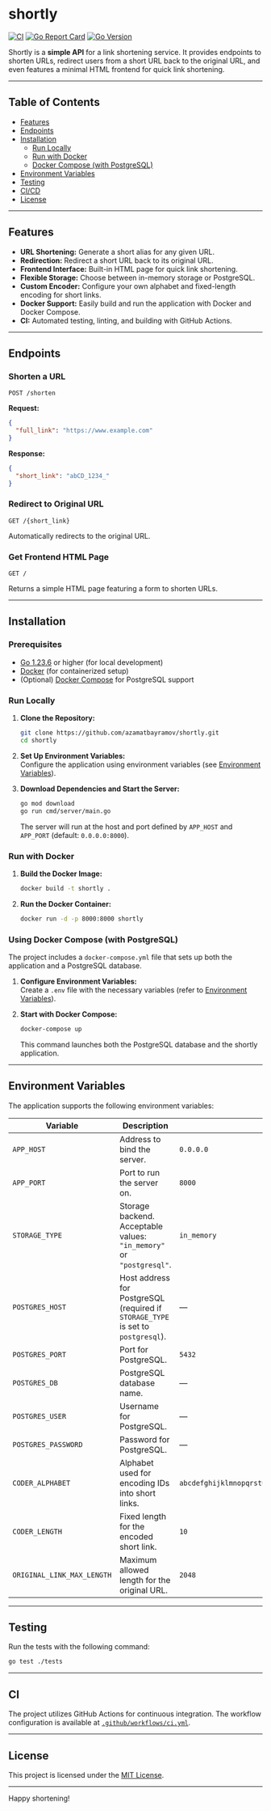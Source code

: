 # shortly

[![CI](https://github.com/azamatbayramov/shortly/actions/workflows/ci.yml/badge.svg)](https://github.com/azamatbayramov/shortly/actions/workflows/ci.yml)
[![Go Report Card](https://goreportcard.com/badge/github.com/azamatbayramov/shortly)](https://goreportcard.com/report/github.com/azamatbayramov/shortly)
[![Go Version](https://img.shields.io/github/go-mod/go-version/azamatbayramov/shortly)](https://github.com/azamatbayramov/shortly)

Shortly is a **simple API** for a link shortening service. It provides endpoints to shorten URLs, redirect users from a short URL back to the original URL, and even features a minimal HTML frontend for quick link shortening.

---

## Table of Contents

- [Features](#features)
- [Endpoints](#endpoints)
- [Installation](#installation)
  - [Run Locally](#run-locally)
  - [Run with Docker](#run-with-docker)
  - [Docker Compose (with PostgreSQL)](#using-docker-compose-with-postgresql)
- [Environment Variables](#environment-variables)
- [Testing](#testing)
- [CI/CD](#cicd)
- [License](#license)

---

## Features

- **URL Shortening:** Generate a short alias for any given URL.
- **Redirection:** Redirect a short URL back to its original URL.
- **Frontend Interface:** Built-in HTML page for quick link shortening.
- **Flexible Storage:** Choose between in-memory storage or PostgreSQL.
- **Custom Encoder:** Configure your own alphabet and fixed-length encoding for short links.
- **Docker Support:** Easily build and run the application with Docker and Docker Compose.
- **CI:** Automated testing, linting, and building with GitHub Actions.

---

## Endpoints

### Shorten a URL

`POST /shorten`

**Request:**

```json
{
  "full_link": "https://www.example.com"
}
```

**Response:**

```json
{
  "short_link": "abCD_1234_"
}
```

### Redirect to Original URL

`GET /{short_link}`

Automatically redirects to the original URL.

### Get Frontend HTML Page

`GET /`

Returns a simple HTML page featuring a form to shorten URLs.

---

## Installation

### Prerequisites

- [Go 1.23.6](https://golang.org/dl/) or higher (for local development)
- [Docker](https://www.docker.com/) (for containerized setup)
- (Optional) [Docker Compose](https://docs.docker.com/compose/) for PostgreSQL support

### Run Locally

1. **Clone the Repository:**

   ```bash
   git clone https://github.com/azamatbayramov/shortly.git
   cd shortly
   ```

2. **Set Up Environment Variables:**  
   Configure the application using environment variables (see [Environment Variables](#environment-variables)).

3. **Download Dependencies and Start the Server:**

   ```bash
   go mod download
   go run cmd/server/main.go
   ```

   The server will run at the host and port defined by `APP_HOST` and `APP_PORT` (default: `0.0.0.0:8000`).

### Run with Docker

1. **Build the Docker Image:**

   ```bash
   docker build -t shortly .
   ```

2. **Run the Docker Container:**

   ```bash
   docker run -d -p 8000:8000 shortly
   ```

### Using Docker Compose (with PostgreSQL)

The project includes a `docker-compose.yml` file that sets up both the application and a PostgreSQL database.

1. **Configure Environment Variables:**  
   Create a `.env` file with the necessary variables (refer to [Environment Variables](#environment-variables)).

2. **Start with Docker Compose:**

   ```bash
   docker-compose up
   ```

   This command launches both the PostgreSQL database and the shortly application.

---

## Environment Variables

The application supports the following environment variables:

| Variable                  | Description                                                                              | Default                                                         |
| ------------------------- | ---------------------------------------------------------------------------------------- | --------------------------------------------------------------- |
| `APP_HOST`                | Address to bind the server.                                                              | `0.0.0.0`                                                       |
| `APP_PORT`                | Port to run the server on.                                                               | `8000`                                                          |
| `STORAGE_TYPE`            | Storage backend. Acceptable values: `"in_memory"` or `"postgresql"`.                     | `in_memory`                                                     |
| `POSTGRES_HOST`           | Host address for PostgreSQL (required if `STORAGE_TYPE` is set to `postgresql`).           | —                                                               |
| `POSTGRES_PORT`           | Port for PostgreSQL.                                                                     | `5432`                                                          |
| `POSTGRES_DB`             | PostgreSQL database name.                                                                | —                                                               |
| `POSTGRES_USER`           | Username for PostgreSQL.                                                                 | —                                                               |
| `POSTGRES_PASSWORD`       | Password for PostgreSQL.                                                                 | —                                                               |
| `CODER_ALPHABET`          | Alphabet used for encoding IDs into short links.                                         | `abcdefghijklmnopqrstuvwxyzABCDEFGHIJKLMNOPQRSTUVWXYZ0123456789_` |
| `CODER_LENGTH`            | Fixed length for the encoded short link.                                                 | `10`                                                            |
| `ORIGINAL_LINK_MAX_LENGTH`| Maximum allowed length for the original URL.                                             | `2048`                                                          |

---

## Testing

Run the tests with the following command:

```bash
go test ./tests
```

---

## CI

The project utilizes GitHub Actions for continuous integration. The workflow configuration is available at [`.github/workflows/ci.yml`](.github/workflows/ci.yml).

---

## License

This project is licensed under the [MIT License](LICENSE).

---

Happy shortening!
